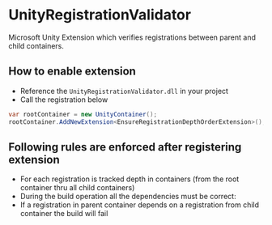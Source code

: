 # UnityRegistrationValidator

Microsoft Unity Extension which verifies registrations between parent and child containers.

## How to enable extension

* Reference the `UnityRegistrationValidator.dll` in your project
* Call the registration below

```c#
var rootContainer = new UnityContainer();
rootContainer.AddNewExtension<EnsureRegistrationDepthOrderExtension>();
```

## Following rules are enforced after registering extension

* For each registration is tracked depth in containers (from the root container thru all child containers)
* During the build operation all the dependencies must be correct:
 * If a registration in parent container depends on a registration from child container the build will fail

